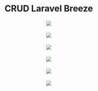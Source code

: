 <h1 align="center">CRUD Laravel Breeze</h1>

###

<div align="center">
  <img height="" src="https://cdn.discordapp.com/attachments/914572071114264659/1141894275961991198/image.png"  />
</div>

###

<div align="center">
  <img height="" src="https://cdn.discordapp.com/attachments/914572071114264659/1141894541763420211/image.png"  />
</div>

###

<div align="center">
  <img height="" src="https://cdn.discordapp.com/attachments/914572071114264659/1142221984202231848/image.png"  />
</div>

###

<div align="center">
  <img height="" src="https://cdn.discordapp.com/attachments/914572071114264659/1141904218400227338/image.png"  />
</div>

###

<div align="center">
  <img height="" src="https://cdn.discordapp.com/attachments/914572071114264659/1141904410226724985/image.png"  />
</div>

###

<div align="center">
  <img height="" src="https://cdn.discordapp.com/attachments/914572071114264659/1141904476970680411/image.png"  />
</div>

###

